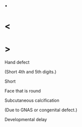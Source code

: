 # .

# <

# >

Hand defect

(Short 4th and 5th digits.)

Short

Face that is round

Subcutaneous calcification

(Due to GNAS or congenital defect.)

Developmental delay
